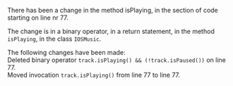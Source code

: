 There has been a change in the method isPlaying, in the section of code starting on line nr 77.
  
The change is in a binary operator, in a return statement, in the method ```isPlaying```, in the class ```IOSMusic```.
  
The following changes have been made:  
Deleted binary operator ```track.isPlaying() && (!track.isPaused())``` on line 77.  
Moved invocation ```track.isPlaying()``` from line 77 to line 77.  
